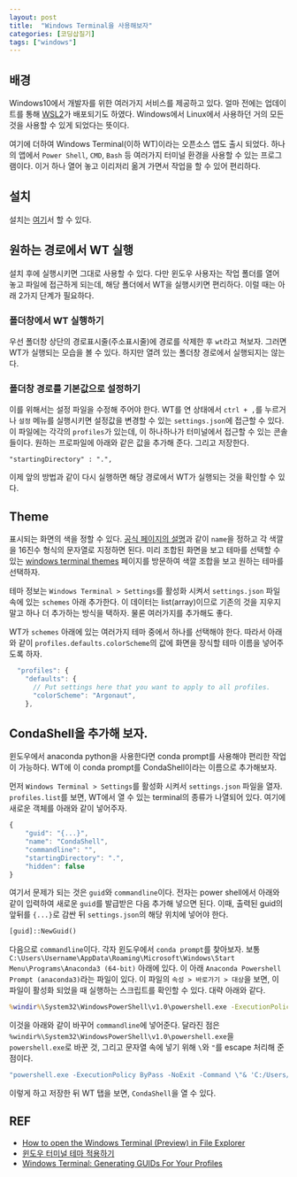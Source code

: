 ```yaml
---
layout: post
title:  "Windows Terminal을 사용해보자"
categories: [코딩삽질기]
tags: ["windows"]
---
```


## 배경

Windows10에서 개발자를 위한 여러가지 서비스를 제공하고 있다. 얼마 전에는 업데이트를 통해 [WSL2](https://docs.microsoft.com/ko-kr/windows/wsl/wsl2-index)가 배포되기도 하였다. Windows에서 Linux에서 사용하던 거의 모든 것을 사용할 수 있게 되었다는 뜻이다.

여기에 더하여 Windows Terminal(이하 WT)이라는 오픈소스 앱도 출시 되었다. 하나의 앱에서 `Power Shell`, `CMD`, `Bash` 등 여러가지 터미널 환경을 사용할 수 있는 프로그램이다. 이거 하나 열어 놓고 이리저리 옮겨 가면서 작업을 할 수 있어 편리하다.

## 설치

설치는 [여기](https://www.microsoft.com/ko-kr/p/windows-terminal/9n0dx20hk701?activetab=pivot:overviewtab)서 할 수 있다.

## 원하는 경로에서 WT 실행

설치 후에 실행시키면 그대로 사용할 수 있다. 다만 윈도우 사용자는 작업 폴더를 열어 놓고 파일에 접근하게 되는데, 해당 폴더에서 WT을 실행시키면 편리하다. 이럴 때는 아래 2가지 단계가 필요하다.

### 폴더창에서 WT 실행하기

우선 폴더창 상단의 경로표시줄(주소표시줄)에 경로를 삭제한 후 `wt`라고 쳐보자. 그러면 WT가 실행되는 모습을 볼 수 있다. 하지만 열려 있는 폴더창 경로에서 실행되지는 않는다.

### 폴더창 경로를 기본값으로 설정하기

이를 위해서는 설정 파일을 수정해 주어야 한다. WT를 연 상태에서 `ctrl + ,`를 누르거나 `설정` 메뉴를 실행시키면 설정값을 변경할 수 있는 `settings.json`에 접근할 수 있다. 이 파일에는 각각의 `profiles`가 있는데, 이 하나하나가 터미널에서 접근할 수 있는 콘솔들이다. 원하는 프로파일에 아래와 같은 값을 추가해 준다. 그리고 저장한다.

```
"startingDirectory" : ".",
```

이제 앞의 방법과 같이 다시 실행하면 해당 경로에서 WT가 실행되는 것을 확인할 수 있다.

## Theme

표시되는 화면의 색을 정할 수 있다. [공식 페이지의 설명](https://docs.microsoft.com/ko-kr/windows/terminal/customize-settings/color-schemes)과 같이 `name`을 정하고 각 색깔을 16진수 형식의 문자열로 지정하면 된다. 미리 조합된 화면을 보고 테마를 선택할 수 있는 [windows terminal themes](https://atomcorp.github.io/themes/) 페이지를 방문하여 색깔 조합을 보고 원하는 테마를 선택하자.

테마 정보는 `Windows Terminal > Settings`를 활성화 시켜서 `settings.json` 파일 속에 있는 `schemes` 아래 추가한다. 이 데이터는 list(array)이므로  기존의 것을 지우지 말고 하나 더 추가하는 방식을 택하자. 물론 여러가지를 추가해도 좋다.

WT가 `schemes` 아래에 있는 여러가지 테마 중에서 하나를 선택해야 한다. 따라서 아래와 같이 `profiles.defaults.colorScheme`의 값에 화면을 장식할 테마 이름을 넣어주도록 하자.

```js
  "profiles": {
    "defaults": {
      // Put settings here that you want to apply to all profiles.
      "colorScheme": "Argonaut",
    },
```

## CondaShell을 추가해 보자.

윈도우에서 anaconda python을 사용한다면 conda prompt를 사용해야 편리한 작업이 가능하다. WT에 이 conda prompt를 CondaShell이라는 이름으로 추가해보자.

먼저  `Windows Terminal > Settings`를 활성화 시켜서 `settings.json` 파일을 열자. `profiles.list`를 보면, WT에서 열 수 있는 terminal의 종류가 나열되어 있다. 여기에 새로운 객체를 아래와 같이 넣어주자.

```js
{
	"guid": "{...}",
	"name": "CondaShell",
	"commandline": "",
	"startingDirectory": ".",
	"hidden": false
}
```

여기서 문제가 되는 것은 `guid`와 `commandline`이다. 전자는 power shell에서 아래와 같이 입력하여 새로운 `guid`를 발급받은 다음 추가해 넣으면 된다. 이때, 출력된 guid의 앞뒤를 `{...}`로 감싼 뒤 `settings.json`의 해당 위치에 넣어야 한다.  

```cmd
[guid]::NewGuid()
```

다음으로 `commandline`이다. 각자 윈도우에서 `conda prompt`를 찾아보자. 보통 `C:\Users\Username\AppData\Roaming\Microsoft\Windows\Start Menu\Programs\Anaconda3 (64-bit)` 아래에 있다. 이 아래 `Anaconda Powershell Prompt (anaconda3)`라는 파일이 있다. 이 파일의 `속성 > 바로가기 > 대상`을 보면, 이 파일이 활성화 되었을 때 실행하는 스크립트를 확인할 수 있다. 대략 아래와 같다.  

```cmd
%windir%\System32\WindowsPowerShell\v1.0\powershell.exe -ExecutionPolicy ByPass -NoExit -Command "& 'C:\Users\Username\anaconda3\shell\condabin\conda-hook.ps1' ; conda activate 'C:\Users\Username\anaconda3' "
```

이것을 아래와 같이 바꾸어 `commandline`에 넣어준다. 달라진 점은 `%windir%\System32\WindowsPowerShell\v1.0\powershell.exe`을 `powershell.exe`로 바꾼 것, 그리고 문자열 속에 넣기 위해 `\`와 `"`를 escape 처리해 준 점이다.

```cmd
"powershell.exe -ExecutionPolicy ByPass -NoExit -Command \"& 'C:/Users/Username/anaconda3/shell/condabin/conda-hook.ps1' ; conda activate 'C:\Users\Username\anaconda3' \""
```

이렇게 하고 저장한 뒤 WT 탭을 보면, `CondaShell`을 열 수 있다.

## REF

* [How to open the Windows Terminal (Preview) in File Explorer](https://superuser.com/questions/1481203/how-to-open-the-windows-terminal-preview-in-file-explorer)
* [윈도우 터미널 테마 적용하기](https://itstorys.tistory.com/381)
* [Windows Terminal: Generating GUIDs For Your Profiles](https://traviscolbert.net/blog/windows-terminal-generating-guids-for-your-profiles/)
